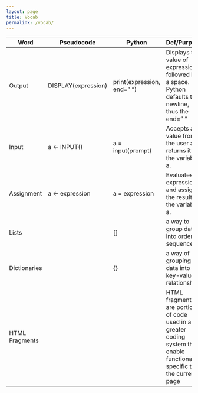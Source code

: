 ```yaml
---
layout: page
title: Vocab
permalink: /vocab/
---
```

| Word     | Pseudocode | Python | Def/Purpose |
| ----------- | ----------- | ----------- | ----------- |
| Output     | DISPLAY(expression) | print(expression, end=” “) | Displays the value of expression, followed by a space. Python defaults to newline, thus the end=” “ |
| Input   | a ← INPUT() | 	a = input(prompt) | Accepts a value from the user and returns it to the variable a. |
| Assignment | a ← expression | 	a = expression | Evaluates expression and assigns the result to the variable a. |
| Lists | | [] | a way to group data into ordered sequences |
| Dictionaries | | {} | a way of grouping data into in key-value relationships |
| HTML Fragments | | | HTML fragments are portions of code used in a greater coding system that enable functionality specific to the current page |
